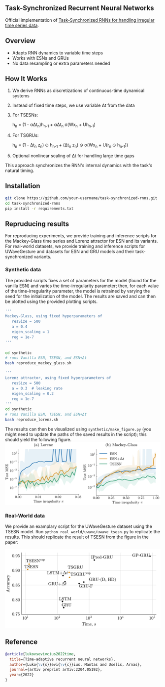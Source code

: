 ## Task-Synchronized Recurrent Neural Networks

Official implementation of <a href='https://arxiv.org/abs/2204.05192'>Task-Synchronized RNNs for handling irregular time series data</a>.

## Overview
 
- Adapts RNN dynamics to variable time steps
- Works with ESNs and GRUs
- No data resampling or extra parameters needed

## How It Works

1. We derive RNNs as discretizations of continuous-time dynamical systems
2. Instead of fixed time steps, we use variable Δt from the data
3. For TSESNs:

   h<sub>n</sub> = (1 - αΔt<sub>n</sub>)h<sub>n-1</sub> + αΔt<sub>n</sub> σ(Wx<sub>n</sub> + Uh<sub>n-1</sub>)

4. For TSGRUs:

   h<sub>n</sub> = (1 - Δt<sub>n</sub> z<sub>n</sub>) ⊙ h<sub>n-1</sub> + (Δt<sub>n</sub> z<sub>n</sub>) ⊙ σ(Wx<sub>n</sub> + U(r<sub>n</sub> ⊙ h<sub>n-1</sub>))

5. Optional nonlinear scaling of Δt for handling large time gaps

This approach synchronizes the RNN's internal dynamics with the task's natural timing.

## Installation

```bash
git clone https://github.com/your-username/task-synchronized-rnns.git
cd task-synchronized-rnns
pip install -r requirements.txt
```

## Repruducing results

For reproducing experiments, we provide training and inference scripts for the Mackey-Glass time series and Lorenz attractor
for ESN and its variants. For real-world datasets, we provide training and inference scripts for UWaveGesture and <Cave> datasets for ESN and GRU models and their task-synchronized variants.


### Synthetic data

The provided scripts fixes a set of parameters for the model (found for the vanilla ESN) and varies the time-irregularity parameter; then, for each value of the time-irregularity parameter, the model is retrained by varying the seed for the initialization of the model. The results are saved and can then be plotted using the provided plotting scripts.

```bash
''' 
Mackey-Glass, using fixed hyperparameters of
   resSize = 500
   a = 0.4
   eigen_scaling = 1
   reg = 1e-7
'''  

cd synthetic
# runs Vanilla ESN, TSESN, and ESN+Δt 
bash reproduce_mackey_glass.sh
```
```bash
''' 
Lorenz attractor, using fixed hyperparameters of
   resSize = 500
   a = 0.3  # leaking rate
   eigen_scaling = 0.2
   reg = 1e-7
'''
cd synthetic
# runs Vanilla ESN, TSESN, and ESN+Δt
bash reproduce_lorenz.sh
```

The results can then be visualized using `synthetic/make_figure.py` (you might need to update the paths of the saved results in the script); this should yield the following figure. 
<img src="_assets/synth_results.png" width="800">

### Real-World data   
We provide an examplary script for the UWaveGesture dataset using the TSESN model. Run `python real_world/uwave/uwave_tsesn.py` to replicate the results. This should replicate the result of TSESN from the figure in the paper:

<img src="_assets/uwave_results.png" width="800">
 
## Reference
```bibtex
@article{lukovsevivcius2022time,
  title={Time-adaptive recurrent neural networks},
  author={Luko{\v{s}}evi{\v{c}}ius, Mantas and Uselis, Arnas},
  journal={arXiv preprint arXiv:2204.05192},
  year={2022}
}
```

